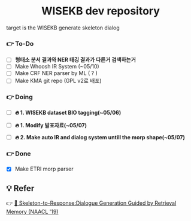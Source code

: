 <h1 align="center">WISEKB dev repository</h1>

target is the WISEKB generate skeleton dialog 

### 👉 To-Do
- [ ] **형태소 분서 결과와 NER 태깅 결과가 다른거 검색하는거**
- [ ] Make Whoosh IR System (~05/10) 
- [ ] Make CRF NER parser by ML ( ? )
- [ ] Make KMA git repo (GPL v2로 배포)

### 👉 Doing 

- [ ] **🔥 1. WISEKB dataset BIO tagging(~05/06)**
- [ ] **🔥 1. Modify 발표자료(~05/07)**
- [ ] **🔥 2. Make auto IR and dialog system untill the morp shape(~05/07)** 



### 👉 Done 

- [X] Make ETRI morp parser 

## 💡 Refer
👉 [📃 Skeleton-to-Response:Dialogue Generation Guided by Retrieval Memory (NAACL '19)](https://arxiv.org/pdf/1809.05296.pdf)





